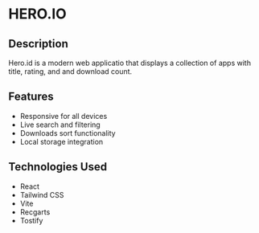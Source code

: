 # HERO.IO

## Description

Hero.id is a modern web applicatio that displays a collection of apps with title, rating, and and download count.

## Features

- Responsive for all devices
- Live search and filtering
- Downloads sort functionality
- Local storage integration

## Technologies Used

- React
- Tailwind CSS
- Vite
- Recgarts
- Tostify
